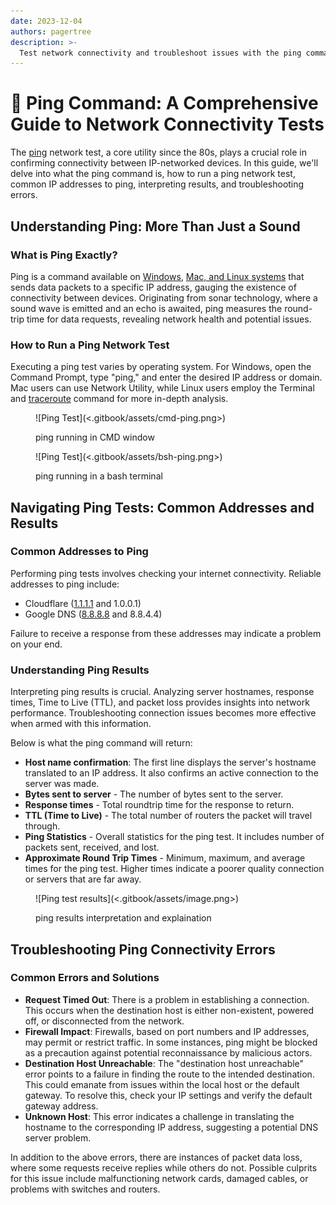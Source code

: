 ```yaml
---
date: 2023-12-04
authors: pagertree
description: >-
  Test network connectivity and troubleshoot issues with the ping command.
---
```


# 🔡 Ping Command: A Comprehensive Guide to Network Connectivity Tests

The [ping](https://linux.die.net/man/8/ping) network test, a core utility since the 80s, plays a crucial role in confirming connectivity between IP-networked devices. In this guide, we'll delve into what the ping command is, how to run a ping network test, common IP addresses to ping, interpreting results, and troubleshooting errors.

<!-- truncate -->

## Understanding Ping: More Than Just a Sound

### **What is Ping Exactly?**&#x20;

Ping is a command available on [Windows](https://ss64.com/osx/ping.html), [Mac, and Linux systems](https://linux.die.net/man/8/ping) that sends data packets to a specific IP address, gauging the existence of connectivity between devices. Originating from sonar technology, where a sound wave is emitted and an echo is awaited, ping measures the round-trip time for data requests, revealing network health and potential issues.

### How to Run a Ping Network Test

Executing a ping test varies by operating system. For Windows, open the Command Prompt, type "ping," and enter the desired IP address or domain. Mac users can use Network Utility, while Linux users employ the Terminal and [traceroute](https://linux.die.net/man/8/traceroute) command for more in-depth analysis.

<figure>![Ping Test](<.gitbook/assets/cmd-ping.png>)<figcaption><p>ping running in CMD window</p></figcaption></figure>

<figure>![Ping Test](<.gitbook/assets/bsh-ping.png>)<figcaption><p>ping running in a bash terminal</p></figcaption></figure>

## Navigating Ping Tests: Common Addresses and Results

### **Common Addresses to Ping**

Performing ping tests involves checking your internet connectivity. Reliable addresses to ping include:

* Cloudflare ([1.1.1.1](https://1.1.1.1/) and 1.0.0.1)
* Google DNS ([8.8.8.8](https://8.8.8.8) and 8.8.4.4)

Failure to receive a response from these addresses may indicate a problem on your end.

### **Understanding Ping Results**

Interpreting ping results is crucial. Analyzing server hostnames, response times, Time to Live (TTL), and packet loss provides insights into network performance. Troubleshooting connection issues becomes more effective when armed with this information.

Below is what the ping command will return:

* **Host name confirmation**: The first line displays the server's hostname translated to an IP address. It also confirms an active connection to the server was made.
* **Bytes sent to server** - The number of bytes sent to the server.
* **Response times** - Total roundtrip time for the response to return.
* **TTL (Time to Live)** - The total number of routers the packet will travel through.
* **Ping Statistics** - Overall statistics for the ping test. It includes number of packets sent, received, and lost.
* **Approximate Round Trip Times** - Minimum, maximum, and average times for the ping test. Higher times indicate a poorer quality connection or servers that are far away.

<figure>![Ping test results](<.gitbook/assets/image.png>)<figcaption><p>ping results interpretation and explaination</p></figcaption></figure>

## Troubleshooting Ping Connectivity Errors

### **Common Errors and Solutions**&#x20;

* **Request Timed Out**: There is a problem in establishing a connection. This occurs when the destination host is either non-existent, powered off, or disconnected from the network.
* **Firewall Impact**: Firewalls, based on port numbers and IP addresses, may permit or restrict traffic. In some instances, ping might be blocked as a precaution against potential reconnaissance by malicious actors.
* **Destination Host Unreachable**: The "destination host unreachable" error points to a failure in finding the route to the intended destination. This could emanate from issues within the local host or the default gateway. To resolve this, check your IP settings and verify the default gateway address.
* **Unknown Host**: This error indicates a challenge in translating the hostname to the corresponding IP address, suggesting a potential DNS server problem.

In addition to the above errors, there are instances of packet data loss, where some requests receive replies while others do not. Possible culprits for this issue include malfunctioning network cards, damaged cables, or problems with switches and routers.

